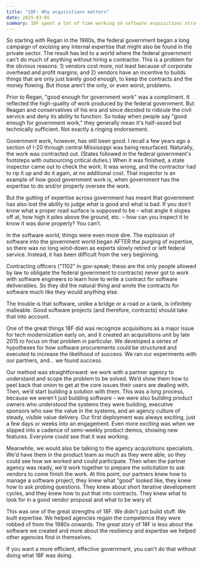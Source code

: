 ```yaml
---
title: "18F: Why acquisitions matters"
date: 2025-03-05
summary: 18F spent a lot of time working on software acquisitions strategies. It wasn't by accident. While most public service should be in-sourced to government, there will always be a need to acquire services from private industry. And we ought to know how to do it.
---
```


So starting with Regan in the 1980s, the federal government began a long campaign of excising any internal expertise that might also be found in the private sector. The result has led to a world where the federal government can't do much of anything without hiring a contractor. This is a problem for the obvious reasons: 1) vendors cost more, not least because of corporate overhead and profit margins; and 2) vendors have an incentive to builds things that are only just barely good enough, to keep the contracts and the money flowing. But those aren’t the only, or even worst, problems.

Prior to Regan, "good enough for government work" was a compliment. It reflected the high-quality of work produced by the federal government. But Reagan and conservatives of his era and since decided to ridicule the civil service and deny its ability to function. So today when people say "good enough for government work," they generally mean it's half-assed but technically sufficient. Not exactly a ringing endorsement.

Government work, however, has still been good. I recall a few years ago a section of I-20 through central Mississippi was being resurfaced. Naturally, the work was contracted out. (States followed in the federal government's footsteps with outsourcing critical duties.) When it was finished, a state inspector came out to check the work. It was wrong, and the contractor had to rip it up and do it again, at no additional cost. That inspector is an example of how good government work is, when government has the expertise to do and/or properly oversee the work.

But the gutting of expertise across government has meant that government has also lost the ability to judge what is good and what is bad. If you don't know what a proper road surface is supposed to be – what angle it slopes off at, how high it piles above the ground, etc. – how can you inspect it to know it was done properly? You can’t.

In the software world, things were even more dire. The explosion of software into the government world began AFTER the purging of expertise, so there was no long wind-down as experts slowly retired or left federal service. Instead, it has been difficult from the very beginning.

Contracting officers ("1102” in gov-speak; these are the only people allowed by law to obligate the federal government to contracts) never got to work with software engineers to learn how to write a contract for software deliverables. So they did the natural thing and wrote the contracts for software much like they would anything else.

The trouble is that software, unlike a bridge or a road or a tank, is infinitely malleable. Good software projects (and therefore, contracts) should take that into account.

One of the great things 18F did was recognize acquisitions as a major issue for tech modernization early on, and it created an acquisitions unit by late 2015 to focus on that problem in particular. We developed a series of hypotheses for how software procurements could be structured and executed to increase the likelihood of success. We ran our experiments with our partners, and... we found success.

Our method was straightforward: we work with a partner agency to understand and scope the problem to be solved. We’d show them how to peel back that onion to get at the core issues their users are dealing with. Then, we’d start building a solution with them. This was a long process, because we weren't just building software – we were also building product owners who understood the systems they were building, executive sponsors who saw the value in the systems, and an agency culture of steady, visible value delivery. Our first deployment was always exciting, just a few days or weeks into an engagement. Even more exciting was when we slipped into a cadence of semi-weekly product demos, showing new features. Everyone could see that it was working.

Meanwhile, we would also be talking to the agency acquisitions specialists. We'd have them in the product team as much as they were able, so they could see how we worked and could participate. Then when the partner agency was ready, we'd work together to prepare the solicitation to ask vendors to come finish the work. At this point, our partners knew how to manage a software project, they knew what "good" looked like, they knew how to ask probing questions. They knew about short iterative development cycles, and they knew how to put that into contracts. They knew what to look for in a good vendor proposal and what to be wary of.

This was one of the great strengths of 18F. We didn't just build stuff. We built expertise. We helped agencies regain the competence they were robbed of from the 1980s onwards. The great story of 18F is less about the software we created and more about the resiliency and expertise we helped other agencies find in themselves.

If you want a more efficient, effective government, you can't do that without doing what 18F was doing.

